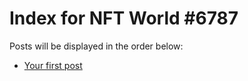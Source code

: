 # Index for NFT World #6787
Posts will be displayed in the order below:

- [Your first post](./001-first.md)

